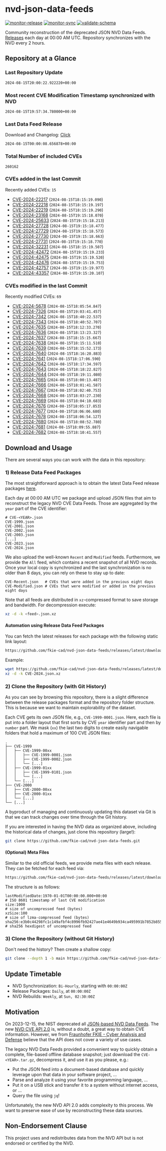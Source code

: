 # nvd-json-data-feeds

[![monitor-release](https://github.com/fkie-cad/nvd-json-data-feeds/actions/workflows/monitor_release.yml/badge.svg)](https://github.com/fkie-cad/nvd-json-data-feeds/actions/workflows/monitor_release.yml)
[![monitor-sync](https://github.com/fkie-cad/nvd-json-data-feeds/actions/workflows/monitor_sync.yml/badge.svg)](https://github.com/fkie-cad/nvd-json-data-feeds/actions/workflows/monitor_sync.yml)
[![validate-schema](https://github.com/fkie-cad/nvd-json-data-feeds/actions/workflows/validate_schema.yml/badge.svg)](https://github.com/fkie-cad/nvd-json-data-feeds/actions/workflows/validate_schema.yml)

Community reconstruction of the deprecated JSON NVD Data Feeds.
[Releases](https://github.com/fkie-cad/nvd-json-data-feeds/releases/latest) each day at 00:00 AM UTC.
Repository synchronizes with the NVD every 2 hours.

## Repository at a Glance

### Last Repository Update

```plain
2024-08-15T20:00:22.922220+00:00
```

### Most recent CVE Modification Timestamp synchronized with NVD

```plain
2024-08-15T19:57:34.780000+00:00
```

### Last Data Feed Release

Download and Changelog: [Click](https://github.com/fkie-cad/nvd-json-data-feeds/releases/latest)

```plain
2024-08-15T00:00:08.656878+00:00
```

### Total Number of included CVEs

```plain
260162
```

### CVEs added in the last Commit

Recently added CVEs: `15`

- [CVE-2024-22217](CVE-2024/CVE-2024-222xx/CVE-2024-22217.json) (`2024-08-15T18:15:19.090`)
- [CVE-2024-22218](CVE-2024/CVE-2024-222xx/CVE-2024-22218.json) (`2024-08-15T18:15:19.197`)
- [CVE-2024-22219](CVE-2024/CVE-2024-222xx/CVE-2024-22219.json) (`2024-08-15T18:15:19.290`)
- [CVE-2024-23168](CVE-2024/CVE-2024-231xx/CVE-2024-23168.json) (`2024-08-15T19:15:18.070`)
- [CVE-2024-25633](CVE-2024/CVE-2024-256xx/CVE-2024-25633.json) (`2024-08-15T19:15:18.213`)
- [CVE-2024-27728](CVE-2024/CVE-2024-277xx/CVE-2024-27728.json) (`2024-08-15T19:15:18.477`)
- [CVE-2024-27729](CVE-2024/CVE-2024-277xx/CVE-2024-27729.json) (`2024-08-15T19:15:18.573`)
- [CVE-2024-27730](CVE-2024/CVE-2024-277xx/CVE-2024-27730.json) (`2024-08-15T19:15:18.663`)
- [CVE-2024-27731](CVE-2024/CVE-2024-277xx/CVE-2024-27731.json) (`2024-08-15T19:15:18.770`)
- [CVE-2024-32231](CVE-2024/CVE-2024-322xx/CVE-2024-32231.json) (`2024-08-15T18:15:19.507`)
- [CVE-2024-42472](CVE-2024/CVE-2024-424xx/CVE-2024-42472.json) (`2024-08-15T19:15:19.233`)
- [CVE-2024-42475](CVE-2024/CVE-2024-424xx/CVE-2024-42475.json) (`2024-08-15T19:15:19.520`)
- [CVE-2024-42476](CVE-2024/CVE-2024-424xx/CVE-2024-42476.json) (`2024-08-15T19:15:19.753`)
- [CVE-2024-42757](CVE-2024/CVE-2024-427xx/CVE-2024-42757.json) (`2024-08-15T19:15:19.977`)
- [CVE-2024-43357](CVE-2024/CVE-2024-433xx/CVE-2024-43357.json) (`2024-08-15T19:15:20.107`)


### CVEs modified in the last Commit

Recently modified CVEs: `69`

- [CVE-2024-5678](CVE-2024/CVE-2024-56xx/CVE-2024-5678.json) (`2024-08-15T18:05:54.847`)
- [CVE-2024-7326](CVE-2024/CVE-2024-73xx/CVE-2024-7326.json) (`2024-08-15T19:03:41.457`)
- [CVE-2024-7342](CVE-2024/CVE-2024-73xx/CVE-2024-7342.json) (`2024-08-15T18:40:22.537`)
- [CVE-2024-7343](CVE-2024/CVE-2024-73xx/CVE-2024-7343.json) (`2024-08-15T18:40:52.707`)
- [CVE-2024-7635](CVE-2024/CVE-2024-76xx/CVE-2024-7635.json) (`2024-08-15T18:12:33.270`)
- [CVE-2024-7636](CVE-2024/CVE-2024-76xx/CVE-2024-7636.json) (`2024-08-15T18:13:23.327`)
- [CVE-2024-7637](CVE-2024/CVE-2024-76xx/CVE-2024-7637.json) (`2024-08-15T18:15:15.667`)
- [CVE-2024-7638](CVE-2024/CVE-2024-76xx/CVE-2024-7638.json) (`2024-08-15T18:15:11.510`)
- [CVE-2024-7639](CVE-2024/CVE-2024-76xx/CVE-2024-7639.json) (`2024-08-15T18:15:52.173`)
- [CVE-2024-7640](CVE-2024/CVE-2024-76xx/CVE-2024-7640.json) (`2024-08-15T18:16:20.883`)
- [CVE-2024-7641](CVE-2024/CVE-2024-76xx/CVE-2024-7641.json) (`2024-08-15T18:17:06.590`)
- [CVE-2024-7642](CVE-2024/CVE-2024-76xx/CVE-2024-7642.json) (`2024-08-15T18:17:34.597`)
- [CVE-2024-7643](CVE-2024/CVE-2024-76xx/CVE-2024-7643.json) (`2024-08-15T18:18:22.827`)
- [CVE-2024-7644](CVE-2024/CVE-2024-76xx/CVE-2024-7644.json) (`2024-08-15T18:19:11.080`)
- [CVE-2024-7665](CVE-2024/CVE-2024-76xx/CVE-2024-7665.json) (`2024-08-15T18:00:13.487`)
- [CVE-2024-7666](CVE-2024/CVE-2024-76xx/CVE-2024-7666.json) (`2024-08-15T18:01:41.587`)
- [CVE-2024-7667](CVE-2024/CVE-2024-76xx/CVE-2024-7667.json) (`2024-08-15T18:02:40.753`)
- [CVE-2024-7668](CVE-2024/CVE-2024-76xx/CVE-2024-7668.json) (`2024-08-15T18:03:27.230`)
- [CVE-2024-7669](CVE-2024/CVE-2024-76xx/CVE-2024-7669.json) (`2024-08-15T18:04:10.683`)
- [CVE-2024-7676](CVE-2024/CVE-2024-76xx/CVE-2024-7676.json) (`2024-08-15T18:05:17.853`)
- [CVE-2024-7677](CVE-2024/CVE-2024-76xx/CVE-2024-7677.json) (`2024-08-15T18:06:06.680`)
- [CVE-2024-7678](CVE-2024/CVE-2024-76xx/CVE-2024-7678.json) (`2024-08-15T18:06:54.127`)
- [CVE-2024-7680](CVE-2024/CVE-2024-76xx/CVE-2024-7680.json) (`2024-08-15T18:08:52.780`)
- [CVE-2024-7681](CVE-2024/CVE-2024-76xx/CVE-2024-7681.json) (`2024-08-15T18:09:55.887`)
- [CVE-2024-7682](CVE-2024/CVE-2024-76xx/CVE-2024-7682.json) (`2024-08-15T18:10:41.557`)


## Download and Usage

There are several ways you can work with the data in this repository:

### 1) Release Data Feed Packages

The most straightforward approach is to obtain the latest Data Feed release packages [here](https://github.com/fkie-cad/nvd-json-data-feeds/releases/latest).

Each day at 00:00 AM UTC we package and upload JSON files that aim to reconstruct the legacy NVD CVE Data Feeds.
Those are aggregated by the `year` part of the CVE identifier:

```
# CVE-<YEAR>.json
CVE-1999.json
CVE-2001.json
CVE-2002.json
CVE-2003.json
[...]
CVE-2023.json
CVE-2024.json
```

We also upload the well-known `Recent` and `Modified` feeds.
Furthermore, we provide the `All` feed, which contains a recent snapshot of all NVD records.
Once your local copy is synchronized and the last synchronization is no older than 8 days, you can rely on these to stay up to date:

```plain
CVE-Recent.json   # CVEs that were added in the previous eight days
CVE-Modified.json # CVEs that were modified or added in the previous eight days
```

Note that all feeds are distributed in `xz`-compressed format to save storage and bandwidth.
For decompression execute:

```sh
xz -d -k <feed>.json.xz
```

#### Automation using Release Data Feed Packages

You can fetch the latest releases for each package with the following static link layout:

```sh
https://github.com/fkie-cad/nvd-json-data-feeds/releases/latest/download/CVE-<YEAR>.json.xz
```

Example:

```sh
wget https://github.com/fkie-cad/nvd-json-data-feeds/releases/latest/download/CVE-2024.json.xz
xz -d -k CVE-2024.json.xz
```

### 2) Clone the Repository (with Git History)

As you can see by browsing this repository, there is a slight difference between the release packages format and the repository folder structure.
This is because we want to maintain explorability of the dataset.

Each CVE gets its own JSON file, e.g., `CVE-1999-0001.json`.
Here, each file is put into a folder layout that first sorts by CVE `year` identifier part and then by `number` part.
We mask (`xx`) the last two digits to create easily navigable folders that hold a maximum of 100 CVE JSON files:

```plain
.
├── CVE-1999
│   ├── CVE-1999-00xx
│   │   ├── CVE-1999-0001.json
│   │   ├── CVE-1999-0002.json
│   │   └── [...]
│   ├── CVE-1999-01xx
│   │   ├── CVE-1999-0101.json
│   │   └── [...]
│   └── [...]
├── CVE-2000
│   ├── CVE-2000-00xx
│   ├── CVE-2000-01xx
│   └── [...]
└── [...]
```

A byproduct of managing and continuously updating this dataset via Git is that we can track changes over time through the Git history.

If you are interested in having the NVD data as organized above, including the historical data of changes, just clone this repository (large!):

```sh
git clone https://github.com/fkie-cad/nvd-json-data-feeds.git
```

#### (Optional) Meta Files

Similar to the old official feeds, we provide meta files with each release. They can be fetched for each feed via:

```sh
https://github.com/fkie-cad/nvd-json-data-feeds/releases/latest/download/CVE-<YEAR>.meta
```

The structure is as follows:

```plain
lastModifiedDate:1970-01-01T00:00:00.000+00:00                          # ISO 8601 timestamp of last CVE modification
size:1000                                                               # size of uncompressed feed (bytes)
xzSize:100                                                              # size of lzma-compressed feed (bytes)
sha256:e3b0c44298fc1c149afbf4c8996fb92427ae41e4649b934ca495991b7852b855 # sha256 hexdigest of uncompressed feed
```

### 3) Clone the Repository (without Git History)

Don't need the history? Then create a shallow copy:

```sh
git clone --depth 1 -b main https://github.com/fkie-cad/nvd-json-data-feeds.git
```


## Update Timetable

* NVD Synchronization: `Bi-Hourly`, starting with `00:00:00Z`
* Release Packages: `Daily`, at `00:00:00Z`
* NVD Rebuilds: `Weekly`, at `Sun, 02:30:00Z`


## Motivation

On 2023-12-15, the NIST deprecated all [JSON-based NVD Data Feeds](https://nvd.nist.gov/vuln/data-feeds#divRetirementBanner-1).
The new [NVD CVE API 2.0](https://nvd.nist.gov/developers/vulnerabilities) is, without a doubt, a great way to obtain CVE information.
However, we from [Fraunhofer FKIE - Cyber Analysis and Defense](https://www.fkie.fraunhofer.de/en/departments/cad.html) believe that the API does not cover a variety of use cases.

The legacy NVD Data Feeds provided a convenient way to quickly obtain a complete, file-based offline database snapshot; just download the `CVE-<YEAR>.tar.gz`, decompress it, and use it as you please, e.g.:

- Put the JSON feed into a document-based database and quickly leverage upon that data in your software project, ...
- Parse and analyze it using your favorite programming language, ...
- Put it on a USB stick and transfer it to a system without internet access, or ...
- Query the file using `jq`!

Unfortunately, the new NVD API 2.0 adds complexity to this process.
We want to preserve ease of use by reconstructing these data sources.

## Non-Endorsement Clause

This project uses and redistributes data from the NVD API but is not endorsed or certified by the NVD.